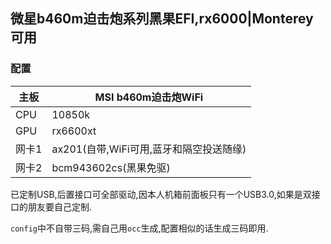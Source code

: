 ## 微星b460m迫击炮系列黑果EFI,rx6000|Monterey可用

### 配置

| 主板  | MSI b460m迫击炮WiFi                     |
| ----- | --------------------------------------- |
| CPU   | 10850k                                  |
| GPU   | rx6600xt                                |
| 网卡1 | ax201(自带,WiFi可用,蓝牙和隔空投送随缘) |
| 网卡2 | bcm943602cs(黑果免驱)                   |

已定制USB,后置接口可全部驱动,因本人机箱前面板只有一个USB3.0,如果是双接口的朋友要自己定制.

`config`中不自带三码,需自己用`occ`生成,配置相似的话生成三码即用.
